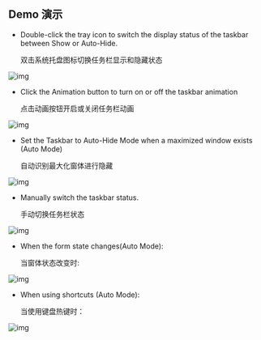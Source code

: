 
Demo 演示
----
* Double-click the tray icon to switch the display status of the taskbar between Show or Auto-Hide.
  
    双击系统托盘图标切换任务栏显示和隐藏状态
  
![img](https://github.com/ChanpleCai/SmartTaskbar/blob/master/demo/Double-click.gif)


* Click the Animation button to turn on or off the taskbar animation

  点击动画按钮开启或关闭任务栏动画
  
![img](https://github.com/ChanpleCai/SmartTaskbar/blob/master/demo/Animation_button.gif)


* Set the Taskbar to Auto-Hide Mode when a maximized window exists (Auto Mode)
  
  自动识别最大化窗体进行隐藏
  
![img](https://github.com/ChanpleCai/SmartTaskbar/blob/master/demo/Open_Close2.gif)

* Manually switch the taskbar status.
  
  手动切换任务栏状态
  
![img](https://github.com/ChanpleCai/SmartTaskbar/blob/master/demo/Open_Close.gif)

* When the form state changes(Auto Mode):
  
  当窗体状态改变时:
  
![img](https://github.com/ChanpleCai/SmartTaskbar/blob/master/demo/Maximize_Button.gif)

* When using shortcuts (Auto Mode):
  
  当使用键盘热键时：
  
![img](https://github.com/ChanpleCai/SmartTaskbar/blob/master/demo/Shortcut_Key.gif)
